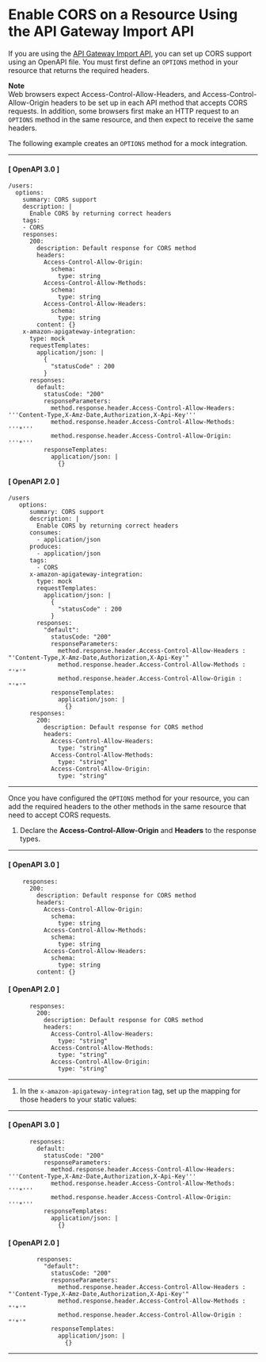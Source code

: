 # Enable CORS on a Resource Using the API Gateway Import API<a name="enable-cors-for-resource-using-swagger-importer-tool"></a>

If you are using the [API Gateway Import API](api-gateway-import-api.md), you can set up CORS support using an OpenAPI file\. You must first define an `OPTIONS` method in your resource that returns the required headers\.

**Note**  
Web browsers expect Access\-Control\-Allow\-Headers, and Access\-Control\-Allow\-Origin headers to be set up in each API method that accepts CORS requests\. In addition, some browsers first make an HTTP request to an `OPTIONS` method in the same resource, and then expect to receive the same headers\.

The following example creates an `OPTIONS` method for a mock integration\.

------
#### [ OpenAPI 3\.0 ]

```
/users:
  options:
    summary: CORS support
    description: |
      Enable CORS by returning correct headers
    tags:
    - CORS
    responses:
      200:
        description: Default response for CORS method
        headers:
          Access-Control-Allow-Origin:
            schema:
              type: string
          Access-Control-Allow-Methods:
            schema:
              type: string
          Access-Control-Allow-Headers:
            schema:
              type: string
        content: {}
    x-amazon-apigateway-integration:
      type: mock
      requestTemplates:
        application/json: |
          {
            "statusCode" : 200
          }
      responses:
        default:
          statusCode: "200"
          responseParameters:
            method.response.header.Access-Control-Allow-Headers: '''Content-Type,X-Amz-Date,Authorization,X-Api-Key'''
            method.response.header.Access-Control-Allow-Methods: '''*'''
            method.response.header.Access-Control-Allow-Origin: '''*'''
          responseTemplates:
            application/json: |
              {}
```
#### [ OpenAPI 2\.0 ]

```
/users 
   options:
      summary: CORS support
      description: |
        Enable CORS by returning correct headers
      consumes:
        - application/json
      produces:
        - application/json
      tags:
        - CORS
      x-amazon-apigateway-integration:
        type: mock
        requestTemplates:
          application/json: |
            {
              "statusCode" : 200
            }
        responses:
          "default":
            statusCode: "200"
            responseParameters:
              method.response.header.Access-Control-Allow-Headers : "'Content-Type,X-Amz-Date,Authorization,X-Api-Key'"
              method.response.header.Access-Control-Allow-Methods : "'*'"
              method.response.header.Access-Control-Allow-Origin : "'*'"
            responseTemplates:
              application/json: |
                {}
      responses:
        200:
          description: Default response for CORS method
          headers:
            Access-Control-Allow-Headers:
              type: "string"
            Access-Control-Allow-Methods:
              type: "string"
            Access-Control-Allow-Origin:
              type: "string"
```

------

Once you have configured the `OPTIONS` method for your resource, you can add the required headers to the other methods in the same resource that need to accept CORS requests\.

1. Declare the **Access\-Control\-Allow\-Origin** and **Headers** to the response types\.

------
#### [ OpenAPI 3\.0 ]
```
    responses:
      200:
        description: Default response for CORS method
        headers:
          Access-Control-Allow-Origin:
            schema:
              type: string
          Access-Control-Allow-Methods:
            schema:
              type: string
          Access-Control-Allow-Headers:
            schema:
              type: string
        content: {}
```
#### [ OpenAPI 2\.0 ]

```
      responses:
        200:
          description: Default response for CORS method
          headers:
            Access-Control-Allow-Headers:
              type: "string"
            Access-Control-Allow-Methods:
              type: "string"
            Access-Control-Allow-Origin:
              type: "string"
```
------

1. In the `x-amazon-apigateway-integration` tag, set up the mapping for those headers to your static values:

------
#### [ OpenAPI 3\.0 ]
```
      responses:
        default:
          statusCode: "200"
          responseParameters:
            method.response.header.Access-Control-Allow-Headers: '''Content-Type,X-Amz-Date,Authorization,X-Api-Key'''
            method.response.header.Access-Control-Allow-Methods: '''*'''
            method.response.header.Access-Control-Allow-Origin: '''*'''
          responseTemplates:
            application/json: |
              {}
```
#### [ OpenAPI 2\.0 ]
```
        responses:
          "default":
            statusCode: "200"
            responseParameters:
              method.response.header.Access-Control-Allow-Headers : "'Content-Type,X-Amz-Date,Authorization,X-Api-Key'"
              method.response.header.Access-Control-Allow-Methods : "'*'"
              method.response.header.Access-Control-Allow-Origin : "'*'"
            responseTemplates:
              application/json: |
                {}
```
------
